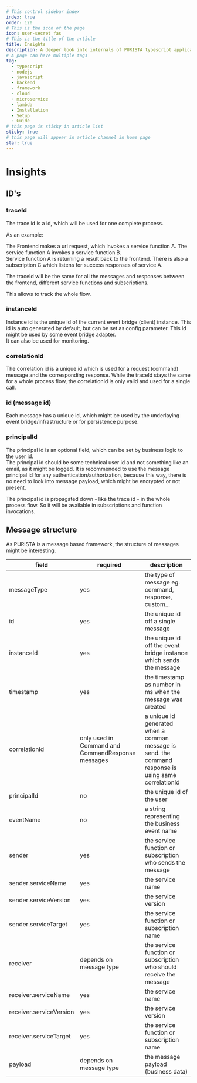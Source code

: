 ```yaml
---
# This control sidebar index
index: true
order: 120
# This is the icon of the page
icon: user-secret fas
# This is the title of the article
title: Insights
description: A deeper look into internals of PURISTA typescript application backend framework.
# A page can have multiple tags
tag:
  - typescript
  - nodejs
  - javascript
  - backend
  - framework
  - cloud
  - microservice
  - lambda
  - Installation
  - Setup
  - Guide
# this page is sticky in article list
sticky: true
# this page will appear in article channel in home page
star: true
---
```


# Insights

## ID's

### traceId

The trace id is a id, which will be used for one complete process.

As an example:

The Frontend makes a url request, which invokes a service function A. The service function A invokes a service function B.  
Service function A is returning a result back to the frontend. There is also a subscription C which listens for success responses of service A.

The traceId will be the same for all the messages and responses between the frontend, different service functions and subscriptions.

This allows to track the whole flow.

### instanceId

Instance id is the unique id of the current event bridge (client) instance. This id is auto generated by default, but can be set as config parameter.
This id might be used by some event bridge adapter.  
It can also be used for monitoring.

### correlationId

The correlation id is a unique id which is used for a request (command) message and the corresponding response. While the traceId stays the same for a whole process flow, the correlationId is only valid and used for a single call.

### id (message id)

Each message has a unique id, which might be used by the underlaying event bridge/infrastructure or for persistence purpose.

### principalId

The principal id is an optional field, which can be set by business logic to the user id.  
The principal id should be some technical user id and not something like an email, as it might be logged.
It is recommended to use the message principal id for any authentication/authorization, because this way, there is no need to look into message payload, which might be encrypted or not present.

The principal id is propagated down - like the trace id - in the whole process flow. So it will be available in subscriptions and function invocations.

## Message structure

As PURISTA is a message based framework, the structure of messages might be interesting.

| field | required | description |
|---|---|---|
|messageType|yes|the type of message eg. command, response, custom...|
|id|yes|the unique id off a single message|
|instanceId|yes|the unique id off the event bridge instance which sends the message|
|timestamp|yes|the timestamp as number in ms when the message was created|
|correlationId|only used in Command and CommandResponse messages|a unique id generated when a comman message is send. the command response is using same correlationId|
|principalId|no|the unique id of the user|
|eventName|no|a string representing the business event name|
|sender|yes|the service function or subscription who sends the message|
|sender.serviceName|yes|the service name|
|sender.serviceVersion|yes|the service version|
|sender.serviceTarget|yes|the service function or subscription name|
|receiver|depends on message type|the service function or subscription who should receive the message|
|receiver.serviceName|yes|the service name|
|receiver.serviceVersion|yes|the service version|
|receiver.serviceTarget|yes|the service function or subscription name|
|payload|depends on message type|the message payload (business data)|

